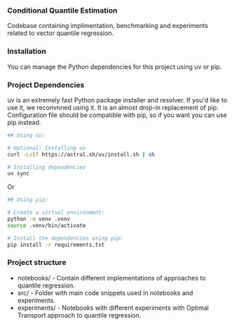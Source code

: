 ### Conditional Quantile Estimation
Codebase containing implimentation, benchmarking and experiments related to vector quantile regression.

### Installation
You can manage the Python dependencies for this project using uv or pip.

### Project Dependencies
uv is an extremely fast Python package installer and resolver. If you'd like to use it, we recommned using it. It is an almost drop-in replacement of pip. Configuration file should be compatible with pip, so if you want you can use pip instead.
```bash
## Using uv:

# Optional: Installing uv
curl -LsSf https://astral.sh/uv/install.sh | sh

# Installing dependencies
uv sync
```
Or
```bash
## Using pip:

# Create a virtual environment:
python -m venv .venv
source .venv/bin/activate

# Install the dependencies using pip:
pip install -r requirements.txt
```

### Project structure
* notebooks/ - Contain different implementations of approaches to quantile regression.
* src/ - Folder with main code snippets used in notebooks and experiments.
* experiments/ - Notebooks with different experiments with Optimal Transport approach to quantile regression.

